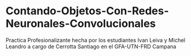 # Contando-Objetos-Con-Redes-Neuronales-Convolucionales
Practica Profesionalizante hecha por los estudiantes Ivan Leiva y Michel Leandro a cargo de Cerrotta Santiago en el GFA-UTN-FRD Campana
